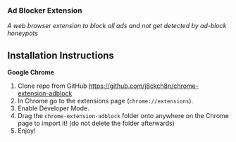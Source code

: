 ### Ad Blocker Extension
*A web browser extension to block all ads and not get detected by ad-block honeypots*

## Installation Instructions
**Google Chrome**
1. Clone repo from GitHub https://github.com/j8ckch8n/chrome-extension-adblock
2. In Chrome go to the extensions page (`chrome://extensions`).
3. Enable Developer Mode.
4. Drag the `chrome-extension-adblock` folder onto anywhere on the Chrome page to import it! (do not delete the folder afterwards)
5. Enjoy!
